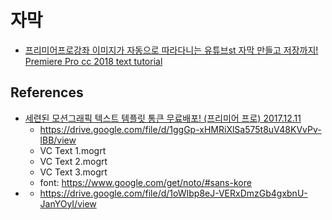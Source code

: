 # 자막

* [프리미어프로강좌 이미지가 자동으로 따라다니는 유튜브st 자막 만들고 저장까지! Premiere Pro cc 2018 text tutorial](https://www.youtube.com/watch?v=VnMGbtHhAng)

## References
* [세련된 모션그래픽 텍스트 템플릿 통큰 무료배포! (프리미어 프로) 2017.12.11](https://www.youtube.com/watch?v=LEnpltbT-to)
  * https://drive.google.com/file/d/1ggGp-xHMRiXlSa575t8uV48KVvPv-lBB/view
  * VC Text 1.mogrt
  * VC Text 2.mogrt
  * VC Text 3.mogrt
  * font: https://www.google.com/get/noto/#sans-kore
* []()
  * https://drive.google.com/file/d/1oWIbp8eJ-VERxDmzGb4gxbnU-JanYOyI/view